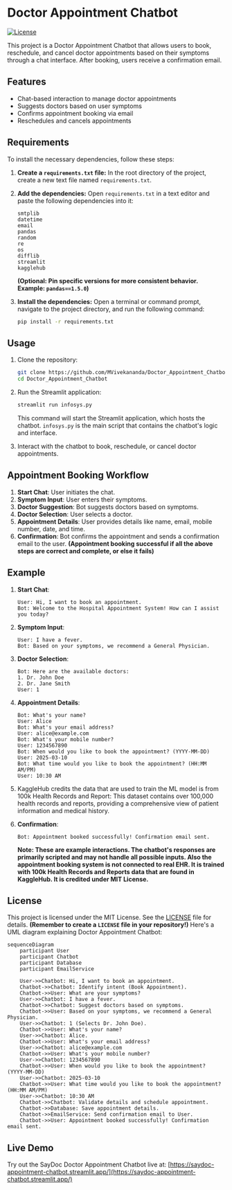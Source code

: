 
# Doctor Appointment Chatbot
[![License](https://img.shields.io/badge/License-MIT-yellow.svg)](https://opensource.org/licenses/MIT)  <!-- Replace with your actual license badge link and license -->

This project is a Doctor Appointment Chatbot that allows users to book, reschedule, and cancel doctor appointments based on their symptoms through a chat interface. After booking, users receive a confirmation email.

## Features

- Chat-based interaction to manage doctor appointments
- Suggests doctors based on user symptoms
- Confirms appointment booking via email
- Reschedules and cancels appointments

## Requirements

To install the necessary dependencies, follow these steps:

1.  **Create a `requirements.txt` file:** In the root directory of the project, create a new text file named `requirements.txt`.

2.  **Add the dependencies:** Open `requirements.txt` in a text editor and paste the following dependencies into it:

    ```
    smtplib
    datetime
    email
    pandas
    random
    re
    os
    difflib
    streamlit
    kagglehub
    ```
    **(Optional: Pin specific versions for more consistent behavior.  Example: `pandas==1.5.0`)**

3.  **Install the dependencies:** Open a terminal or command prompt, navigate to the project directory, and run the following command:

    ```bash
    pip install -r requirements.txt
    ```

## Usage

1. Clone the repository:
   ```bash
   git clone https://github.com/MVivekananda/Doctor_Appointment_Chatbot.git  **(Double-check that this is the correct repository URL. Should it be Doctor_Appointment_Chatbot?)**
   cd Doctor_Appointment_Chatbot

2. Run the Streamlit application:
   ```bash
   streamlit run infosys.py
   ```
   This command will start the Streamlit application, which hosts the chatbot. `infosys.py` is the main script that contains the chatbot's logic and interface.

3. Interact with the chatbot to book, reschedule, or cancel doctor appointments.

## Appointment Booking Workflow

1. **Start Chat**: User initiates the chat.
2. **Symptom Input**: User enters their symptoms.
3. **Doctor Suggestion**: Bot suggests doctors based on symptoms.
4. **Doctor Selection**: User selects a doctor.
5. **Appointment Details**: User provides details like name, email, mobile number, date, and time.
6. **Confirmation**: Bot confirms the appointment and sends a confirmation email to the user. **(Appointment booking successful if all the above steps are correct and complete, or else it fails)**

## Example

1. **Start Chat**:
   ```
   User: Hi, I want to book an appointment.
   Bot: Welcome to the Hospital Appointment System! How can I assist you today?
   ```

2. **Symptom Input**:
   ```
   User: I have a fever.
   Bot: Based on your symptoms, we recommend a General Physician.
   ```

3. **Doctor Selection**:
   ```
   Bot: Here are the available doctors:
   1. Dr. John Doe
   2. Dr. Jane Smith
   User: 1
   ```

4. **Appointment Details**:
   ```
   Bot: What's your name?
   User: Alice
   Bot: What's your email address?
   User: alice@example.com
   Bot: What's your mobile number?
   User: 1234567890
   Bot: When would you like to book the appointment? (YYYY-MM-DD)
   User: 2025-03-10
   Bot: What time would you like to book the appointment? (HH:MM AM/PM)
   User: 10:30 AM
   ```

5.  KaggleHub credits the data that are used to train the ML model is from 100k Health Records and Report:
    This dataset contains over 100,000 health records and reports, providing a comprehensive view of patient information and medical history.

6.  **Confirmation**:
    ```
    Bot: Appointment booked successfully! Confirmation email sent.
    ```
    **Note: These are example interactions. The chatbot's responses are primarily scripted and may not handle all possible inputs. Also the appointment booking system is not connected to real EHR. It is trained with 100k Health Records and Reports data that are found in KaggleHub. It is credited under MIT License.**

## License

This project is licensed under the MIT License. See the [LICENSE](LICENSE) file for details. **(Remember to create a `LICENSE` file in your repository!)**
Here's a UML diagram explaining Doctor Appointment Chatbot:
```mermaid
sequenceDiagram
    participant User
    participant Chatbot
    participant Database
    participant EmailService

    User->>Chatbot: Hi, I want to book an appointment.
    Chatbot->>Chatbot: Identify intent (Book Appointment).
    Chatbot->>User: What are your symptoms?
    User->>Chatbot: I have a fever.
    Chatbot->>Chatbot: Suggest doctors based on symptoms.
    Chatbot->>User: Based on your symptoms, we recommend a General Physician.
    User->>Chatbot: 1 (Selects Dr. John Doe).
    Chatbot->>User: What's your name?
    User->>Chatbot: Alice.
    Chatbot->>User: What's your email address?
    User->>Chatbot: alice@example.com
    Chatbot->>User: What's your mobile number?
    User->>Chatbot: 1234567890
    Chatbot->>User: When would you like to book the appointment? (YYYY-MM-DD)
    User->>Chatbot: 2025-03-10
    Chatbot->>User: What time would you like to book the appointment? (HH:MM AM/PM)
    User->>Chatbot: 10:30 AM
    Chatbot->>Chatbot: Validate details and schedule appointment.
    Chatbot->>Database: Save appointment details.
    Chatbot->>EmailService: Send confirmation email to User.
    Chatbot->>User: Appointment booked successfully! Confirmation email sent.
```
## Live Demo

Try out the SayDoc Doctor Appointment Chatbot live at: [https://saydoc-appointment-chatbot.streamlit.app/](https://saydoc-appointment-chatbot.streamlit.app/)

##
